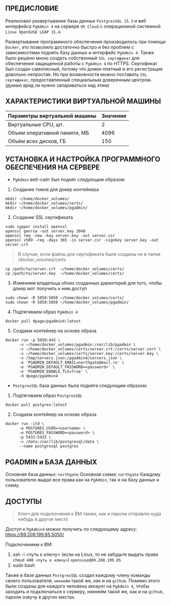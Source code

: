 ## ПРЕДИСЛОВИЕ

Реализовал развертывание базы данных `PostgresSQL 15.3` и веб интерфейса `PgAdmin 4` на сервере `VK Cloud` с операционной системной `Linux OpenSUSE LEAP 15.4`.

Развертывание программного обеспечения производилось при помощи `Docker`, это позволило достаточно быстро и без проблем с зависимостями поднять базу данных и интерфейс `PgAdmin 4`. Также было решено мною создать собственный `SSL сертификат` для обеспечения защищенной работы с `PgAdmin 4` по HTTPS. Сертификат был создан самописный, потому что домен платный и его регистрация довольно непростая. Но при возможности можно поставить `SSL сертификат`, предоставленный специальным доверенным центром. (думаю вряд ли нужно запариваться над этим)

## ХАРАКТЕРИСТИКИ ВИРТУАЛЬНОЙ МАШИНЫ
<html>
<body>
<!--StartFragment-->

Параметры виртуальной машины | Значение
-- | --
Виртуальные CPU, шт. | 2
Объем оперативной памяти, МБ | 4096
Объём всех дисков, ГБ | 150

<!--EndFragment-->
</body>
</html>

## УСТАНОВКА И НАСТРОЙКА ПРОГРАММНОГО ОБЕСПЕЧЕНИЯ НА СЕРВЕРЕ

-  `PgAdmin` веб-сайт был поднят следующим образом:
1.   Создание томов для докер контейнера
```
mkdir ~/home/docker_volumes/
mkdir ~/home/docker_volumes/certs/
mkdir ~/home/docker_volumes/pgadmin/
```
2. Создание SSL сертификата
```
sudo zypper install openssl
openssl genrsa -out server.key 2048
openssl req -new -key server.key -out server.csr
openssl x509 -req -days 365 -in server.csr -signkey server.key -out server.crt
```
> В случае, если файлы для сертификата были созданы не в папке /docker_volumes/certs
```
cp /path/to/server.crt  ~/home/docker_volumes/certs/
cp /path/to/server.key  ~/home/docker_volumes/certs/
```
3. Изменяем владельца обоих созданных директорий для того, чтобы докер мог получить к ним доступ
```
sudo chown -R 5050:5050 ~/home/docker_volumes/certs/
sudo chown -R 5050:5050 ~/home/docker_volumes/pgadmin/
```
4. Подтягиваем образ `PgAdmin 4`
```
docker pull dpage/pgadmin4:latest
```
5. Создаем контейнер на основе образа
```
docker run -p 5050:443 \
      -v ~/home/docker_volumes/pgadmin:/var/lib/pgadmin \
      -v ~/home/docker_volumes/certs/server.crt:/certs/server.cert \
      -v ~/home/docker_volumes/certs/server.key:/certs/server.key \
      -v /tmp/servers.json:/pgadmin4/servers.json \
      -e 'PGADMIN_DEFAULT_EMAIL=northgate@mail.ru' \
      -e 'PGADMIN_DEFAULT_PASSWORD=<password>' \
      -e 'PGADMIN_ENABLE_TLS=True' \
      -d dpage/pgadmin4
```

- `PostgresSQL` база данных была поднята следующим образом:
1. Подтягиваем образ `PostgresSQL`
```
docker pull postgres:latest
```
2. Создаем контейнер на основе образа
```
docker run -itd \
      -e POSTGRES_USER=<username> \
      -e POSTGRES_PASSWORD=<password> \
      -p 5432:5432 \
      -v /data:/var/lib/postgresql/data \
      --name postgresql postgres
```

## PGADMIN и БАЗА ДАННЫХ
Основная база данных: `northgate`
Основная схема: `northgate`
Каждому пользователю выдал все права как на `PgAdmin`, так и на базу данных и схему.

## ДОСТУПЫ

> Ключ для подключения к ВМ также, как и пароли отправлю куда нибудь в другое место

Доступ к `PgAdmin4` можно получить по следующему адресу: https://89.208.199.85:5050/

Подключением к ВМ:
1. ssh -i <путь к ключу> (если на Linux, то не забудьте выдать права `chmod 400 <путь к ключу>`) `opensuse@89.208.199.85`
2. sudo bash

Также в базе данных `PostgresSQL` создал каждому члену команды своего пользователя, `никнейм` такой же, как и на `github`. Помимо этого были созданы для каждого человека аккаунт на `PgAdmin 4`, чтобы заходить и подключаться к серверу, никнейм такой же, как и на `github`, пароли озвучу в других местах.
